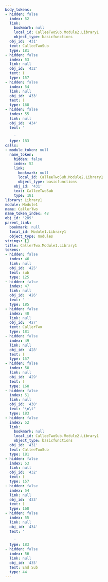```yaml
---
body_tokens:
- hidden: false
  index: 52
  link:
    bookmark: null
    local_id: CalleeTwoSub.Module2.Library1
    object_type: basicfunctions
  obj_id: '431'
  text: CalleeTwoSub
  type: 181
- hidden: false
  index: 53
  link: null
  obj_id: '432'
  text: (
  type: 157
- hidden: false
  index: 54
  link: null
  obj_id: '433'
  text: )
  type: 168
- hidden: false
  index: 55
  link: null
  obj_id: '434'
  text: '

    '
  type: 183
calls:
- module_token: null
  name_token:
    hidden: false
    index: 52
    link:
      bookmark: null
      local_id: CalleeTwoSub.Module2.Library1
      object_type: basicfunctions
    obj_id: '431'
    text: CalleeTwoSub
    type: 181
library: Library1
module: Module1
name: CallerTwo
name_token_index: 48
obj_id: '289'
parent_link:
  bookmark: null
  local_id: Module1.Library1
  object_type: modules
strings: []
title: CallerTwo.Module1.Library1
tokens:
- hidden: false
  index: 46
  link: null
  obj_id: '425'
  text: sub
  type: 125
- hidden: false
  index: 47
  link: null
  obj_id: '426'
  text: ' '
  type: 185
- hidden: false
  index: 48
  link: null
  obj_id: '427'
  text: CallerTwo
  type: 181
- hidden: false
  index: 49
  link: null
  obj_id: '428'
  text: (
  type: 157
- hidden: false
  index: 50
  link: null
  obj_id: '429'
  text: )
  type: 168
- hidden: false
  index: 51
  link: null
  obj_id: '430'
  text: "\n\t"
  type: 183
- hidden: false
  index: 52
  link:
    bookmark: null
    local_id: CalleeTwoSub.Module2.Library1
    object_type: basicfunctions
  obj_id: '431'
  text: CalleeTwoSub
  type: 181
- hidden: false
  index: 53
  link: null
  obj_id: '432'
  text: (
  type: 157
- hidden: false
  index: 54
  link: null
  obj_id: '433'
  text: )
  type: 168
- hidden: false
  index: 55
  link: null
  obj_id: '434'
  text: '

    '
  type: 183
- hidden: false
  index: 56
  link: null
  obj_id: '435'
  text: End Sub
  type: 44
---
```

